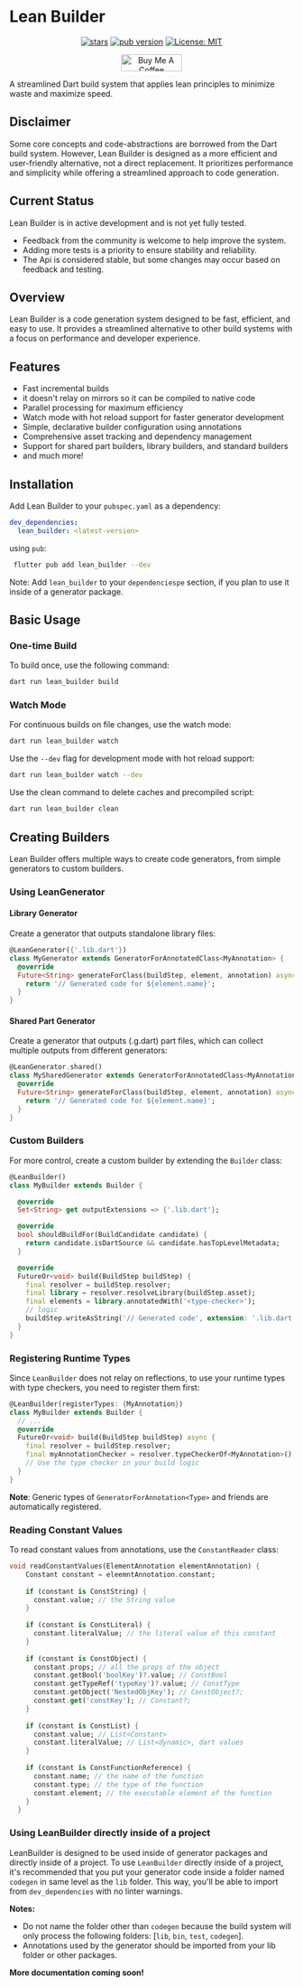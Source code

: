 # Lean Builder

 <p align="center">  
 <a href="https://github.com/Milad-Akarie/lean_builder/stargazers"><img src="https://img.shields.io/github/stars/Milad-Akarie/lean_builder?style=flat&logo=github&colorB=green&label=stars" alt="stars"></a>                    
 <a href="https://pub.dev/packages/lean_builder"><img src="https://img.shields.io/pub/v/lean_builder.svg?label=pub&color=orange" alt="pub version"></a>     
 <a href="https://opensource.org/licenses/MIT"><img src="https://img.shields.io/badge/license-MIT-purple.svg" alt="License: MIT"></a>
 </p>      

<p align="center">                  
<a href="https://www.buymeacoffee.com/miladakarie" target="_blank"><img src="https://cdn.buymeacoffee.com/buttons/v2/default-yellow.png" alt="Buy Me A Coffee" height="30px" width= "108px"></a>                  
</p> 


A streamlined Dart build system that applies lean principles to minimize waste and maximize speed.

## Disclaimer

Some core concepts and code-abstractions are borrowed from the Dart build system. However, Lean
Builder is designed as a more efficient and user-friendly alternative, not a direct replacement. It
prioritizes performance and simplicity while offering a streamlined approach to code generation.

## Current Status
Lean Builder is in active development and is not yet fully tested.
- Feedback from the community is welcome to help improve the system.
- Adding more tests is a priority to ensure stability and reliability.
- The Api is considered stable, but some changes may occur based on feedback and testing.

## Overview

Lean Builder is a code generation system designed to be fast, efficient, and easy to use. It
provides a streamlined alternative to other build systems with a focus on performance and developer
experience.

## Features

- Fast incremental builds
- it doesn't relay on mirrors so it can be compiled to native code
- Parallel processing for maximum efficiency
- Watch mode with hot reload support for faster generator development
- Simple, declarative builder configuration using annotations
- Comprehensive asset tracking and dependency management
- Support for shared part builders, library builders, and standard builders
- and much more!

## Installation

Add Lean Builder to your `pubspec.yaml` as a dependency:

```yaml
dev_dependencies:
  lean_builder: <latest-version>
```

using `pub`:

```bash
 flutter pub add lean_builder --dev
 ```

Note: Add `lean_builder` to your `dependenciespe` section, if you plan to use it inside of a
generator package.

## Basic Usage

### One-time Build

To build once, use the following command:

```bash
dart run lean_builder build
```

### Watch Mode

For continuous builds on file changes, use the watch mode:

```bash
dart run lean_builder watch
```

Use the `--dev` flag for development mode with hot reload support:

```bash
dart run lean_builder watch --dev
```

Use the clean command to delete caches and precompiled script:

```bash
dart run lean_builder clean
```

## Creating Builders

Lean Builder offers multiple ways to create code generators, from simple generators to custom
builders.

### Using LeanGenerator

#### Library Generator

Create a generator that outputs standalone library files:

```dart 
@LeanGenerator({'.lib.dart'})
class MyGenerator extends GeneratorForAnnotatedClass<MyAnnotation> {
  @override
  Future<String> generateForClass(buildStep, element, annotation) async {
    return '// Generated code for ${element.name}';
  }
}
```

#### Shared Part Generator

Create a generator that outputs (.g.dart) part files, which can collect multiple outputs from
different generators:

```dart 
@LeanGenerator.shared()
class MySharedGenerator extends GeneratorForAnnotatedClass<MyAnnotation> {
  @override
  Future<String> generateForClass(buildStep, element, annotation) async {
    return '// Generated code for ${element.name}';
  }
}
```

### Custom Builders

For more control, create a custom builder by extending the `Builder` class:

```dart
@LeanBuilder()
class MyBuilder extends Builder {

  @override
  Set<String> get outputExtensions => {'.lib.dart'};

  @override
  bool shouldBuildFor(BuildCandidate candidate) {
    return candidate.isDartSource && candidate.hasTopLevelMetadata;
  }

  @override
  FutureOr<void> build(BuildStep buildStep) {
    final resolver = buildStep.resolver;
    final library = resolver.resolveLibrary(buildStep.asset);
    final elements = library.annotatedWith('<type-checker>');
    // logic
    buildStep.writeAsString('// Generated code', extension: '.lib.dart');
  }
}
```

### Registering Runtime Types

Since `LeanBuilder` does not relay on reflections, to use your runtime types with type checkers, you
need to register them first:

```dart
@LeanBuilder(registerTypes: {MyAnnotation})
class MyBuilder extends Builder {
  // ...
  @override
  FutureOr<void> build(BuildStep buildStep) async {
    final resolver = buildStep.resolver;
    final myAnnotationChecker = resolver.typeCheckerOf<MyAnnotation>();
    // Use the type checker in your build logic
  }
}
```

**Note**: Generic types of `GeneratorForAnnotation<Type>` and friends are automatically registered.

### Reading Constant Values

To read constant values from annotations, use the `ConstantReader` class:

```dart
void readConstantValues(ElementAnnotation elementAnnotation) {
    Constant constant = eleemntAnnotation.constant;
  
    if (constant is ConstString) {
      constant.value; // the String value
    }
  
    if (constant is ConstLiteral) {
      constant.literalValue; // the literal value of this constant
    }
  
    if (constant is ConstObject) {
      constant.props; // all the props of the object
      constant.getBool('boolKey')?.value; // ConstBool
      constant.getTypeRef('typeKey')?.value; // ConstType
      constant.getObject('NestedObjKey'); // ConstObject?;
      constant.get('constKey'); // Constant?;
    }
  
    if (constant is ConstList) {
      constant.value; // List<Constant>
      constant.literalValue; // List<dynamic>, dart values
    }
  
    if (constant is ConstFunctionReference) {
      constant.name; // the name of the function
      constant.type; // the type of the function
      constant.element; // the executable element of the function
    }
  }
 ``` 

### Using LeanBuilder directly inside of a project

LeanBuilder is designed to be used inside of generator packages and directly inside of a project.
To use `LeanBuilder` directly inside of a project, it's recommended that you put your generator code
inside a folder named `codegen` in same level as the `lib` folder. This
way, you'll be able to import from `dev_dependencies` with no linter warnings.

**Notes:**

- Do not name the folder other than `codegen` because the build system will only process the
  following folders: [`lib`, `bin`, `test`, `codegen`].
- Annotations used by the generator should be imported from your lib folder or other packages.

**More documentation coming soon!**